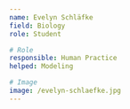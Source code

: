 ```yaml
---
name: Evelyn Schläfke 
field: Biology 
role: Student

# Role
responsible: Human Practice 
helped: Modeling 

# Image
image: /evelyn-schlaefke.jpg
---
```

